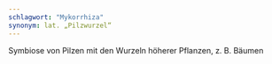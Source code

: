 ```yaml
---
schlagwort: "Mykorrhiza"
synonym: lat. „Pilzwurzel“
---
```

Symbiose von Pilzen mit den Wurzeln höherer Pflanzen, z. B. Bäumen

